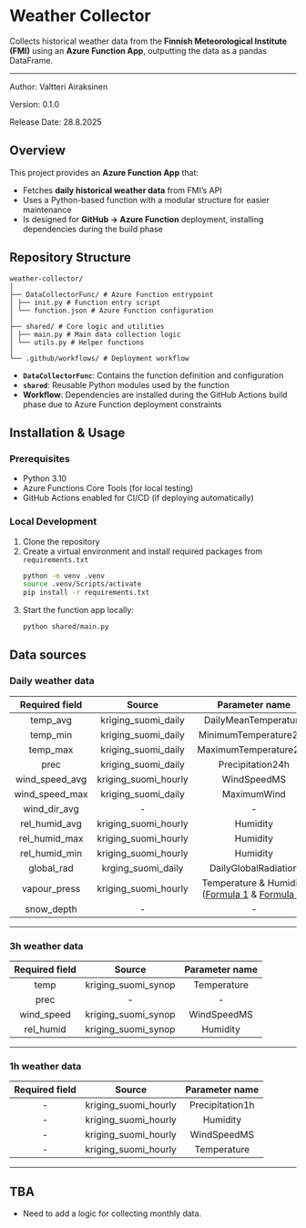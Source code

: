 # Weather Collector

Collects historical weather data from the **Finnish Meteorological Institute (FMI)** using an **Azure Function App**, outputting the data as a pandas DataFrame.

---

Author:
Valtteri Airaksinen

Version:
0.1.0

Release Date:
28.8.2025


## Overview
This project provides an **Azure Function App** that:

- Fetches **daily historical weather data** from FMI’s API  
- Uses a Python-based function with a modular structure for easier maintenance  
- Is designed for **GitHub → Azure Function** deployment, installing dependencies during the build phase

## Repository Structure
```
weather-collector/
│
├── DataCollectorFunc/ # Azure Function entrypoint
│ ├── init.py # Function entry script
│ └── function.json # Azure Function configuration
│
├── shared/ # Core logic and utilities
│ ├── main.py # Main data collection logic
│ └── utils.py # Helper functions
│
└── .github/workflows/ # Deployment workflow
```

- **`DataCollectorFunc`**: Contains the function definition and configuration  
- **`shared`**: Reusable Python modules used by the function  
- **Workflow**: Dependencies are installed during the GitHub Actions build phase due to Azure Function deployment constraints  


## Installation & Usage

### Prerequisites
- Python 3.10
- Azure Functions Core Tools (for local testing)  
- GitHub Actions enabled for CI/CD (if deploying automatically)

### Local Development
1. Clone the repository
2. Create a virtual environment and install required packages from `requirements.txt`
    ```bash
    python -m venv .venv
    source .venv/Scripts/activate
    pip install -r requirements.txt
3. Start the function app locally:
   ```bash
   python shared/main.py
   ```
## Data sources

### Daily weather data

| Required field | Source | Parameter name |
|:-:|:-:|:-:|
| temp_avg | kriging_suomi_daily | DailyMeanTemperature |
| temp_min | kriging_suomi_daily | MinimumTemperature24h |
| temp_max | kriging_suomi_daily | MaximumTemperature24h |
| prec | kriging_suomi_daily | Precipitation24h |
| wind_speed_avg | kriging_suomi_hourly | WindSpeedMS |
| wind_speed_max | kriging_suomi_daily | MaximumWind |
| wind_dir_avg | - | - |
| rel_humid_avg | kriging_suomi_hourly | Humidity |
| rel_humid_max | kriging_suomi_hourly | Humidity |
| rel_humid_min | kriging_suomi_hourly | Humidity |
| global_rad | krging_suomi_daily | DailyGlobalRadiation |
| vapour_press | kriging_suomi_hourly | Temperature & Humidity ([Formula 1](https://www.vaisala.com/fi/expert-article/relative-humidity-how-is-it-defined-and-calculated) & [Formula 2](https://www.vaisala.com/fi/lp/make-your-job-easier-humidity-conversion-formulas))  |
| snow_depth | - | - |

---

### 3h weather data
| Required field | Source | Parameter name |
|:-:|:-:|:-:|
| temp | kriging_suomi_synop | Temperature |
| prec | - | - |
| wind_speed | kriging_suomi_synop | WindSpeedMS |
| rel_humid | kriging_suomi_synop | Humidity |

---

### 1h weather data
| Required field | Source | Parameter name |
|:-:|:-:|:-:|
| - | kriging_suomi_hourly | Precipitation1h |
| - | kriging_suomi_hourly | Humidity |
| - | kriging_suomi_hourly | WindSpeedMS |
| - | kriging_suomi_hourly | Temperature |

---

## TBA

- Need to add a logic for collecting monthly data.